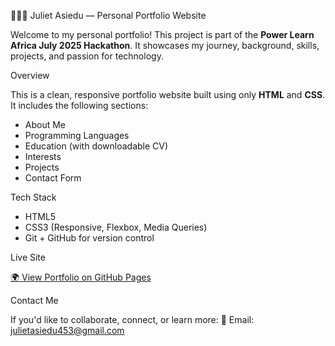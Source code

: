 👩🏽‍💻 Juliet Asiedu — Personal Portfolio Website

Welcome to my personal portfolio! This project is part of the <b>Power Learn Africa July 2025 Hackathon</b>. It showcases my journey, background, skills, projects, and passion for technology.

Overview

This is a clean, responsive portfolio website built using only **HTML** and **CSS**.  
It includes the following sections:

- About Me
- Programming Languages
- Education (with downloadable CV)
- Interests
- Projects
- Contact Form

Tech Stack

- HTML5  
- CSS3 (Responsive, Flexbox, Media Queries)  
- Git + GitHub for version control

Live Site

[🌍 View Portfolio on GitHub Pages](https://AJ-254.github.io/July25Hackathon1/)

Contact Me

If you'd like to collaborate, connect, or learn more:
📧 Email: [julietasiedu453@gmail.com](mailto:julietasiedu453@gmail.com)
